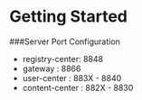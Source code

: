 # Getting Started

###Server Port Configuration
* registry-center: 8848
* gateway : 8866
* user-center : 883X - 8840
* content-center : 882X - 8830
